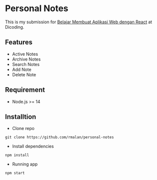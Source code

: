 # Personal Notes

This is my submission for [Belajar Membuat Aplikasi Web dengan React](https://www.dicoding.com/academies/403) at Dicoding.

## Features

- Active Notes
- Archive Notes
- Search Notes
- Add Note
- Delete Note

## Requirement

- Node.js >= 14

## Installtion

- Clone repo
```
git clone https://github.com/rmalan/personal-notes
```
- Install dependencies
```
npm install
```
- Running app
```
npm start
```
